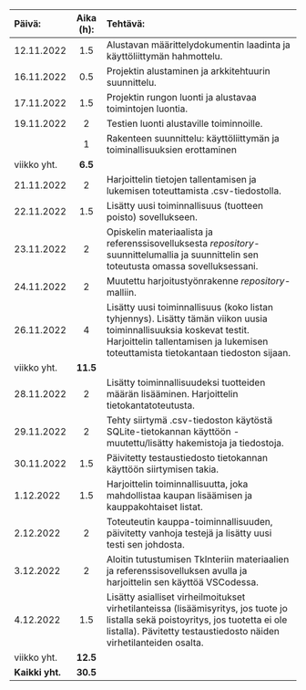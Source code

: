 | Päivä:        |  Aika (h):   | Tehtävä:         |
| :---          |    :----:   | :---             |
|  12.11.2022   |    1.5      | Alustavan määrittelydokumentin laadinta ja käyttöliittymän hahmottelu. |
|  16.11.2022   |    0.5      | Projektin alustaminen ja arkkitehtuurin suunnittelu.           |
|  17.11.2022   |    1.5      | Projektin rungon luonti ja alustavaa toimintojen luontia.   |
|  19.11.2022   |    2        | Testien luonti alustaville toiminnoille.    |
|               |    1         | Rakenteen suunnittelu: käyttöliittymän ja toiminallisuuksien erottaminen    |
|   viikko yht.      |    **6.5**     |            |      
|  21.11.2022   |    2        | Harjoittelin tietojen tallentamisen ja lukemisen toteuttamista .csv-tiedostolla.    |
|  22.11.2022   |    1.5      |Lisätty uusi toiminnallisuus (tuotteen poisto) sovellukseen.    |
|  23.11.2022   |    2        | Opiskelin materiaalista ja referenssisovelluksesta *repository*-suunnittelumallia ja suunnittelin sen toteutusta omassa sovelluksessani.  |
|  24.11.2022   |    2        | Muutettu harjoitustyönrakenne *repository*-malliin.  |
|  26.11.2022   |    4        | Lisätty  uusi toiminnallisuus (koko listan tyhjennys). Lisätty tämän viikon uusia toiminnallisuuksia koskevat testit. Harjoittelin tallentamisen ja lukemisen toteuttamista tietokantaan tiedoston sijaan.  |
| viikko yht.      |       **11.5**      |    |
|  28.11.2022   |    2        | Lisätty toiminnallisuudeksi tuotteiden määrän lisääminen. Harjoittelin tietokantatoteutusta.    |
|  29.11.2022   |    2        | Tehty siirtymä .csv-tiedoston käytöstä SQLite-tietokannan käyttöön - muutettu/lisätty hakemistoja ja tiedostoja.    |
|  30.11.2022   |    1.5        | Päivitetty testaustiedosto tietokannan käyttöön siirtymisen takia.    |
|  1.12.2022   |    1.5        | Harjoittelin toiminnallisuutta, joka mahdollistaa kaupan lisäämisen ja kauppakohtaiset listat.   |
|  2.12.2022   |    2        | Toteuteutin kauppa-toiminnallisuuden, päivitetty vanhoja testejä ja lisätty uusi testi sen johdosta.    |
|  3.12.2022   |    2        | Aloitin tutustumisen TkInteriin materiaalien ja referenssisovelluksen avulla ja harjoittelin sen käyttöä VSCodessa.    |
| 4.12.2022   |    1.5       | Lisätty asialliset virheilmoitukset virhetilanteissa (lisäämisyritys, jos tuote jo listalla sekä poistoyritys, jos tuotetta ei ole listalla). Pävitetty testaustiedosto näiden virhetilanteiden osalta.    |
|   viikko yht.  |    **12.5**     | 
| **Kaikki yht.**      |   **30.5**   |
